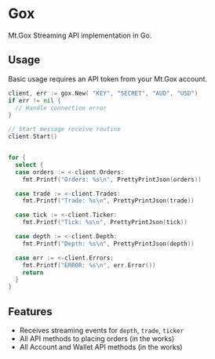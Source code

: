 # Gox

Mt.Gox Streaming API implementation in Go.

## Usage

Basic usage requires an API token from your Mt.Gox account.

```go
client, err := gox.New( "KEY", "SECRET", "AUD", "USD")
if err != nil {
  // Handle connection error
}

// Start message receive routine
client.Start()


for {
  select {
  case orders := <-client.Orders:
    fmt.Printf("Orders: %s\n", PrettyPrintJson(orders))

  case trade := <-client.Trades:
    fmt.Printf("Trade: %s\n", PrettyPrintJson(trade))

  case tick := <-client.Ticker:
    fmt.Printf("Tick: %s\n", PrettyPrintJson(tick))

  case depth := <-client.Depth:
    fmt.Printf("Depth: %s\n", PrettyPrintJson(depth))

  case err := <-client.Errors:
    fmt.Printf("ERROR: %s\n", err.Error())
    return
  }
}
```

## Features

- Receives streaming events for `depth`, `trade`, `ticker`
- All API methods to placing orders (in the works)
- All Account and Wallet API methods (in the works)


